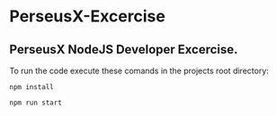 # PerseusX-Excercise

<h2>PerseusX NodeJS Developer Excercise. </h2>

To run the code execute these comands in the projects root directory: 

``` 
npm install 
```

``` 
npm run start 
```

